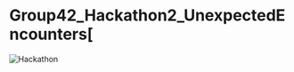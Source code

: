 # Group42_Hackathon2_UnexpectedEncounters[
![Hackathon](https://jia-ning.imgbb.com/?list=images&sort=views_desc&page=1)



